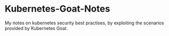 # Kubernetes-Goat-Notes
My notes on kubernetes security best practises, by exploiting the scenarios provided by Kubernetes Goat.
